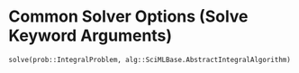 # Common Solver Options (Solve Keyword Arguments)

```@docs
solve(prob::IntegralProblem, alg::SciMLBase.AbstractIntegralAlgorithm)
```
